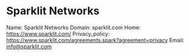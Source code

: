 
# Sparklit Networks

Name: Sparklit Networks
Domain: sparklit.com
Home: https://www.sparklit.com/
Privacy_policy: https://www.sparklit.com/agreements.spark?agreement=privacy
Email: info@sparklit.com
